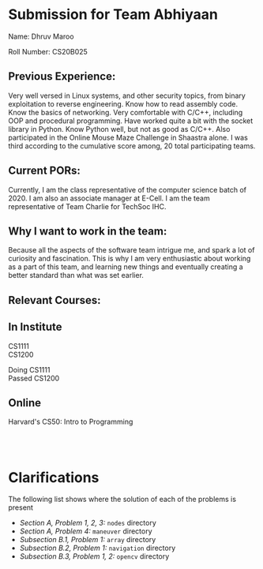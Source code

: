 Submission for Team Abhiyaan
============================

Name:
Dhruv Maroo

Roll Number:
CS20B025

Previous Experience:
-------------------
Very well versed in Linux systems, and other security topics, from binary exploitation to reverse engineering. Know how to read assembly code. Know the basics of networking. Very comfortable with C/C++, including OOP and procedural programming. Have worked quite a bit with the socket library in Python. Know Python well, but not as good as C/C++. Also participated in the Online Mouse Maze Challenge in Shaastra alone. I was third according to the cumulative score among, 20 total participating teams.


Current PORs:
-------------
Currently, I am the class representative of the computer science batch of 2020. I am also an associate manager at E-Cell. I am the team representative of Team Charlie for TechSoc IHC.


Why I want to work in the team:
------------------------------
Because all the aspects of the software team intrigue me, and spark a lot of curiosity and fascination. This is why I am very enthusiastic about working as a part of this team, and learning new things and eventually creating a better standard than what was set earlier.


Relevant Courses:
----------------
In Institute
------------
CS1111\
CS1200

Doing CS1111\
Passed CS1200

Online
------
Harvard's CS50: Intro to Programming

<br></br>

Clarifications
============================

The following list shows where the solution of each of the problems is present

  - *Section A, Problem 1, 2, 3:* `nodes` directory
  - *Section A, Problem 4:* `maneuver` directory
  - *Subsection B.1, Problem 1:* `array` directory
  - *Subsection B.2, Problem 1:* `navigation` directory
  - *Subsection B.3, Problem 1, 2:* `opencv` directory
